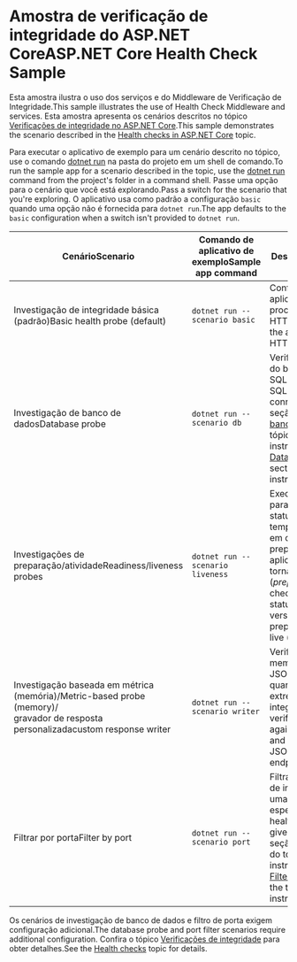 # <a name="aspnet-core-health-check-sample"></a><span data-ttu-id="75a40-101">Amostra de verificação de integridade do ASP.NET Core</span><span class="sxs-lookup"><span data-stu-id="75a40-101">ASP.NET Core Health Check Sample</span></span>

<span data-ttu-id="75a40-102">Esta amostra ilustra o uso dos serviços e do Middleware de Verificação de Integridade.</span><span class="sxs-lookup"><span data-stu-id="75a40-102">This sample illustrates the use of Health Check Middleware and services.</span></span> <span data-ttu-id="75a40-103">Esta amostra apresenta os cenários descritos no tópico [Verificações de integridade no ASP.NET Core](https://docs.microsoft.com/aspnet/core/host-and-deploy/health-checks).</span><span class="sxs-lookup"><span data-stu-id="75a40-103">This sample demonstrates the scenario described in the [Health checks in ASP.NET Core](https://docs.microsoft.com/aspnet/core/host-and-deploy/health-checks) topic.</span></span>

<span data-ttu-id="75a40-104">Para executar o aplicativo de exemplo para um cenário descrito no tópico, use o comando [dotnet run](https://docs.microsoft.com/dotnet/core/tools/dotnet-run) na pasta do projeto em um shell de comando.</span><span class="sxs-lookup"><span data-stu-id="75a40-104">To run the sample app for a scenario described in the topic, use the [dotnet run](https://docs.microsoft.com/dotnet/core/tools/dotnet-run) command from the project's folder in a command shell.</span></span> <span data-ttu-id="75a40-105">Passe uma opção para o cenário que você está explorando.</span><span class="sxs-lookup"><span data-stu-id="75a40-105">Pass a switch for the scenario that you're exploring.</span></span> <span data-ttu-id="75a40-106">O aplicativo usa como padrão a configuração `basic` quando uma opção não é fornecida para `dotnet run`.</span><span class="sxs-lookup"><span data-stu-id="75a40-106">The app defaults to the `basic` configuration when a switch isn't provided to `dotnet run`.</span></span>

| <span data-ttu-id="75a40-107">Cenário</span><span class="sxs-lookup"><span data-stu-id="75a40-107">Scenario</span></span>                                               | <span data-ttu-id="75a40-108">Comando de aplicativo de exemplo</span><span class="sxs-lookup"><span data-stu-id="75a40-108">Sample app command</span></span>               | <span data-ttu-id="75a40-109">Descrição</span><span class="sxs-lookup"><span data-stu-id="75a40-109">Description</span></span> |
| ------------------------------------------------------ | -------------------------------- | ----------- |
| <span data-ttu-id="75a40-110">Investigação de integridade básica (padrão)</span><span class="sxs-lookup"><span data-stu-id="75a40-110">Basic health probe (default)</span></span>                           | `dotnet run --scenario basic`    | <span data-ttu-id="75a40-111">Confirma que o aplicativo pode processar solicitações HTTP.</span><span class="sxs-lookup"><span data-stu-id="75a40-111">Confirms that the app can process HTTP requests.</span></span> |
| <span data-ttu-id="75a40-112">Investigação de banco de dados</span><span class="sxs-lookup"><span data-stu-id="75a40-112">Database probe</span></span>                                         | `dotnet run --scenario db`       | <span data-ttu-id="75a40-113">Verifica uma conexão do banco de dados do SQL Server.</span><span class="sxs-lookup"><span data-stu-id="75a40-113">Checks a SQL Server database connection.</span></span> <span data-ttu-id="75a40-114">Confira a seção [Investigação de banco de dados](https://docs.microsoft.com/aspnet/core/host-and-deploy/health-checks#database-probe) do tópico para obter instruções.</span><span class="sxs-lookup"><span data-stu-id="75a40-114">See the [Database probe](https://docs.microsoft.com/aspnet/core/host-and-deploy/health-checks#database-probe) section of the topic for instructions.</span></span> |
| <span data-ttu-id="75a40-115">Investigações de preparação/atividade</span><span class="sxs-lookup"><span data-stu-id="75a40-115">Readiness/liveness probes</span></span>                              | `dotnet run --scenario liveness` | <span data-ttu-id="75a40-116">Executa verificações para confirmar um status de aplicativo em tempo real (*atividade*) em comparação com a preparação do aplicativo para se tornar ativo (*preparação*).</span><span class="sxs-lookup"><span data-stu-id="75a40-116">Performs checks for a live app status (*liveness*) versus the app preparing to become live (*readiness*).</span></span> |
| <span data-ttu-id="75a40-117">Investigação baseada em métrica (memória)/</span><span class="sxs-lookup"><span data-stu-id="75a40-117">Metric-based probe (memory)/</span></span><br><span data-ttu-id="75a40-118">gravador de resposta personalizada</span><span class="sxs-lookup"><span data-stu-id="75a40-118">custom response writer</span></span> | `dotnet run --scenario writer`   | <span data-ttu-id="75a40-119">Verifica no uso de memória e grava o JSON personalizado quando o ponto de extremidade de integridade é verificado.</span><span class="sxs-lookup"><span data-stu-id="75a40-119">Checks against memory use and writes out custom JSON when the health endpoint is checked.</span></span> |
| <span data-ttu-id="75a40-120">Filtrar por porta</span><span class="sxs-lookup"><span data-stu-id="75a40-120">Filter by port</span></span>                                         | `dotnet run --scenario port`     | <span data-ttu-id="75a40-121">Filtra as verificações de integridade para uma porta específica.</span><span class="sxs-lookup"><span data-stu-id="75a40-121">Filters health checks to a given port.</span></span> <span data-ttu-id="75a40-122">Confira a seção [Filtrar por porta](https://docs.microsoft.com/aspnet/core/host-and-deploy/health-checks#filter-by-port) do tópico para obter instruções.</span><span class="sxs-lookup"><span data-stu-id="75a40-122">See the [Filter by port](https://docs.microsoft.com/aspnet/core/host-and-deploy/health-checks#filter-by-port) section of the topic for instructions.</span></span> |

<span data-ttu-id="75a40-123">Os cenários de investigação de banco de dados e filtro de porta exigem configuração adicional.</span><span class="sxs-lookup"><span data-stu-id="75a40-123">The database probe and port filter scenarios require additional configuration.</span></span> <span data-ttu-id="75a40-124">Confira o tópico [Verificações de integridade](https://docs.microsoft.com/aspnet/core/host-and-deploy/health-checks) para obter detalhes.</span><span class="sxs-lookup"><span data-stu-id="75a40-124">See the [Health checks](https://docs.microsoft.com/aspnet/core/host-and-deploy/health-checks) topic for details.</span></span>

